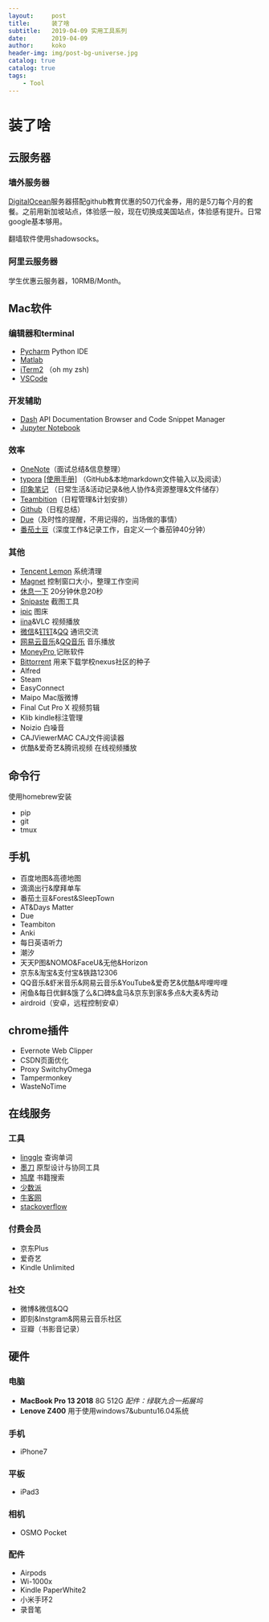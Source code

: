 ```yaml
---
layout:     post
title:      装了啥
subtitle:   2019-04-09 实用工具系列
date:       2019-04-09
author:     koko
header-img: img/post-bg-universe.jpg
catalog: true
catalog: true
tags:
    - Tool
---
```



# 装了啥

## 云服务器
### 墙外服务器

[DigitalOcean](https://cloud.digitalocean.com/)服务器搭配github教育优惠的50刀代金券，用的是5刀每个月的套餐。之前用新加坡站点，体验感一般，现在切换成美国站点，体验感有提升。日常google基本够用。

翻墙软件使用shadowsocks。

### 阿里云服务器

学生优惠云服务器，10RMB/Month。

## Mac软件

### 编辑器和terminal

- [Pycharm](https://www.jetbrains.com/pycharm/) Python IDE
- [Matlab](https://www.mathworks.com/products/matlab.html)
- [iTerm2](https://www.iterm2.com/) （oh my zsh)
- [VSCode](https://code.visualstudio.com/)

### 开发辅助

- [Dash](https://kapeli.com/dash) API Documentation Browser and Code Snippet Manager
- [Jupyter Notebook](https://jupyter.org/)

### 效率
- [OneNote](https://www.onenote.com)（面试总结&信息整理）
- [typora]()  [[使用手册]](http://support.typora.io/Markdown-Reference/#lists) （GitHub&本地markdown文件输入以及阅读）
- [印象笔记](https://www.yinxiang.com/
  ) （日常生活&活动记录&他人协作&资源整理&文件储存）
- [Teambition](https://www.teambition.com/organization/5c2f0e1274a75e000137ebee)（日程管理&计划安排）
- [Github](https://github.com/)（日程总结）
- [Due](https://itunes.apple.com/cn/app/due-reminders-countdown-timers/id524373870?mt=12)（及时性的提醒，不用记得的，当场做的事情）
- [番茄土豆](https://www.pomotodo.com/app/)（深度工作&记录工作，自定义一个番茄钟40分钟）

### 其他
- [Tencent Lemon](https://itunes.apple.com/cn/app/%E8%85%BE%E8%AE%AF%E6%9F%A0%E6%AA%AC%E6%B8%85%E7%90%86-lemon-%E6%B8%85%E7%90%86%E5%9E%83%E5%9C%BE-%E9%87%8A%E6%94%BE%E7%A3%81%E7%9B%98%E7%A9%BA%E9%97%B4/id1449962996?mt=12) 系统清理
- [Magnet](https://itunes.apple.com/cn/app/magnet/id441258766?mt=12) 控制窗口大小，整理工作空间
- [休息一下](https://itunes.apple.com/cn/app/%E4%BC%91%E6%81%AF%E4%B8%80%E4%B8%8B-%E7%BC%93%E8%A7%A3%E7%96%B2%E5%8A%B3%E6%8F%90%E9%86%92%E5%B7%A5%E5%85%B7/id1457158844?mt=12) 20分钟休息20秒
- [Snipaste](https://zh.snipaste.com/) 截图工具
- [ipic](https://itunes.apple.com/cn/app/ipic-markdown-%E5%9B%BE%E5%BA%8A-%E6%96%87%E4%BB%B6%E4%B8%8A%E4%BC%A0%E5%B7%A5%E5%85%B7/id1101244278?mt=12) 图床
- [iina](<https://github.com/iina/iina>)&VLC 视频播放
- [微信](https://itunes.apple.com/cn/app/%E5%BE%AE%E4%BF%A1/id836500024?mt=12)&[钉钉](https://itunes.apple.com/cn/app/%E9%92%89%E9%92%89/id1435447041?mt=12)&[QQ](https://itunes.apple.com/cn/app/qq/id451108668?mt=12) 通讯交流
- [网易云音乐](https://itunes.apple.com/cn/app/%E7%BD%91%E6%98%93%E4%BA%91%E9%9F%B3%E4%B9%90/id944848654?mt=12)&[QQ音乐](https://itunes.apple.com/cn/app/%E7%BD%91%E6%98%93%E4%BA%91%E9%9F%B3%E4%B9%90/id944848654?mt=12) 音乐播放
- [MoneyPro ](https://itunes.apple.com/cn/app/money-pro-%E5%8F%AF%E5%90%8C%E6%AD%A5%E8%B4%A6%E5%8D%95-%E9%A2%84%E7%AE%97%E5%92%8C%E8%B4%A6%E6%88%B7/id972572731?mt=12)记账软件
- [Bittorrent](https://www.bittorrent.com/bittorrent-free) 用来下载学校nexus社区的种子 
- Alfred
- Steam
- EasyConnect
- Maipo Mac版微博
- Final Cut Pro X 视频剪辑
- Klib kindle标注管理
- Noizio 白噪音
- CAJViewerMAC CAJ文件阅读器
- 优酷&爱奇艺&腾讯视频 在线视频播放

## 命令行
使用homebrew安装

- pip
- git
- tmux

## 手机

- 百度地图&高德地图
- 滴滴出行&摩拜单车
- 番茄土豆&Forest&SleepTown
- AT&Days Matter
- Due
- Teambiton
- Anki
- 每日英语听力
- 潮汐
- 天天P图&NOMO&FaceU&无他&Horizon
- 京东&淘宝&支付宝&铁路12306
- QQ音乐&虾米音乐&网易云音乐&YouTube&爱奇艺&优酷&哔哩哔哩
- 闲鱼&每日优鲜&饿了么&口碑&盒马&京东到家&多点&大麦&秀动
- airdroid（安卓，远程控制安卓）

## chrome插件

- Evernote Web Clipper
- CSDN页面优化
- Proxy SwitchyOmega
- Tampermonkey
- WasteNoTime

## 在线服务

### 工具

- [linggle](https://linggle.com/) 查询单词
- [墨刀](https://modao.cc/) 原型设计与协同工具
- [鸠摩](https://www.jiumodiary.com/) 书籍搜索
- [少数派](https://sspai.com/)
- [牛客网](https://www.nowcoder.com/1559168)
- [stackoverflow](https://stackoverflow.com/)

### 付费会员

- 京东Plus
- 爱奇艺
- Kindle Unlimited

### 社交

- 微博&微信&QQ
- 即刻&Instgram&网易云音乐社区
- 豆瓣（书影音记录）

## 硬件

### 电脑
- **MacBook Pro 13 2018** 8G 512G  *配件：绿联九合一拓展坞*
- **Lenove Z400** 用于使用windows7&ubuntu16.04系统

### 手机
- iPhone7

### 平板
- iPad3

### 相机
- OSMO Pocket

### 配件
- Airpods
- Wi-1000x
- Kindle PaperWhite2
- 小米手环2
- 录音笔







